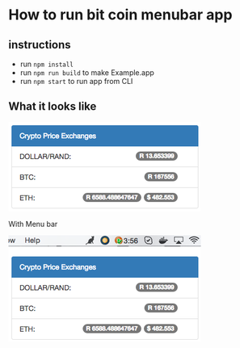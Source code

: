 # How to run bit coin menubar app

## instructions

- run `npm install`
- run `npm run build` to make Example.app
- run `npm start` to run app from CLI

## What it looks like

![Nodes](https://raw.githubusercontent.com/phfilly/bitcoin-menu-price-bar/f1c4006f185fade70bf71ae752815f0f8b9eee1b/screenshots/Screen%20Shot%202017-11-29%20at%2012.43.22%20PM.png)

With Menu bar

![Nodes](https://raw.githubusercontent.com/phfilly/bitcoin-menu-price-bar/f1c4006f185fade70bf71ae752815f0f8b9eee1b/screenshots/Screen%20Shot%202017-11-29%20at%2012.43.30%20PM.png)